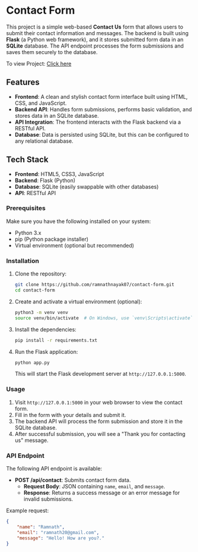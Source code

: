 # Contact Form 

This project is a simple web-based **Contact Us** form that allows users to submit their contact information and messages. The backend is built using **Flask** (a Python web framework), and it stores submitted form data in an **SQLite** database. The API endpoint processes the form submissions and saves them securely to the database.

To view Project: <a href="http://127.0.0.1:5500/frontend/index.html">Click here</a><br>

## Features

- **Frontend**: A clean and stylish contact form interface built using HTML, CSS, and JavaScript.
- **Backend API**: Handles form submissions, performs basic validation, and stores data in an SQLite database.
- **API Integration**: The frontend interacts with the Flask backend via a RESTful API.
- **Database**: Data is persisted using SQLite, but this can be configured to any relational database.

## Tech Stack

- **Frontend**: HTML5, CSS3, JavaScript
- **Backend**: Flask (Python)
- **Database**: SQLite (easily swappable with other databases)
- **API**: RESTful API

### Prerequisites

Make sure you have the following installed on your system:

- Python 3.x
- pip (Python package installer)
- Virtual environment (optional but recommended)

### Installation

1. Clone the repository:

    ```bash
    git clone https://github.com/ramnathnayak07/contact-form.git
    cd contact-form
    ```

2. Create and activate a virtual environment (optional):

    ```bash
    python3 -m venv venv
    source venv/bin/activate  # On Windows, use `venv\Scripts\activate`
    ```

3. Install the dependencies:

    ```bash
    pip install -r requirements.txt
    ```

4. Run the Flask application:

    ```bash
    python app.py
    ```

   This will start the Flask development server at `http://127.0.0.1:5000`.

### Usage

1. Visit `http://127.0.0.1:5000` in your web browser to view the contact form.
2. Fill in the form with your details and submit it.
3. The backend API will process the form submission and store it in the SQLite database.
4. After successful submission, you will see a "Thank you for contacting us" message.

### API Endpoint

The following API endpoint is available:

- **POST /api/contact**: Submits contact form data.
  - **Request Body**: JSON containing `name`, `email`, and `message`.
  - **Response**: Returns a success message or an error message for invalid submissions.

Example request:
```json
{
    "name": "Ramnath",
    "email": "ramnath20@gmail.com",
    "message": "Hello! How are you?."
}
